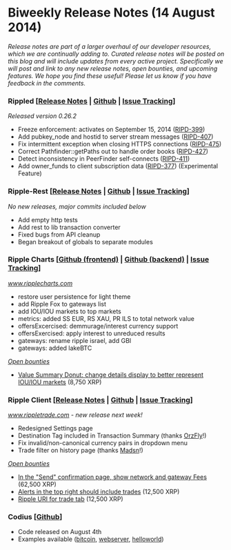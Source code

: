 # Biweekly Release Notes (14 August 2014)

_Release notes are part of a larger overhaul of our developer resources, which we are continually adding to. Curated release notes will be posted on this blog and will include updates from every active project. Specifically we will post and link to any new release notes, open bounties, and upcoming features. We hope you find these useful! Please let us know if you have feedback in the comments._

### Rippled [[Release Notes](https://ripple.com/wiki/Category:Rippled_release_notes) | [Github](https://github.com/ripple/rippled) | [Issue Tracking](https://ripplelabs.atlassian.net/secure/RapidBoard.jspa?rapidView=25)]

*Released version 0.26.2*

-   Freeze enforcement: activates on September 15, 2014 ([RIPD-399](https://ripplelabs.atlassian.net/browse/RIPD-399))
-   Add pubkey\_node and hostid to server stream messages ([RIPD-407](https://ripplelabs.atlassian.net/browse/RIPD-407))
-   Fix intermittent exception when closing HTTPS connections ([RIPD-475](https://ripplelabs.atlassian.net/browse/RIPD-475))
-   Correct Pathfinder::getPaths out to handle order books ([RIPD-427](https://ripplelabs.atlassian.net/browse/RIPD-427))
-   Detect inconsistency in PeerFinder self-connects ([RIPD-411](https://ripplelabs.atlassian.net/browse/RIPD-411))
-   Add owner\_funds to client subscription data ([RIPD-377](https://ripplelabs.atlassian.net/browse/RIPD-377)) (Experimental Feature)

### Ripple-Rest [[Release Notes](https://github.com/ripple/ripple-rest/releases) | [Github](https://github.com/ripple/ripple-rest) | [Issue Tracking](https://ripplelabs.atlassian.net/browse/RA/?selectedTab=com.atlassian.jira.jira-projects-plugin:summary-panel)]

*No new releases, major commits included below*

-   Add empty http tests
-   Add rest to lib transaction converter
-   Fixed bugs from API cleanup
-   Began breakout of globals to separate modules

### Ripple Charts [[Github (frontend)](https://github.com/ripple/ripplecharts-frontend) | [Github (backend)](https://github.com/ripple/ripple-data-api) | [Issue Tracking](https://ripplelabs.atlassian.net/browse/RC/?selectedTab=com.atlassian.jira.jira-projects-plugin:summary-panel)]

*www.ripplecharts.com*

-   restore user persistence for light theme
-   add Ripple Fox to gateways list
-   add IOU/IOU markets to top markets
-   metrics: added SS EUR, RS XAU, PR ILS to total network value
-   offersExcercised: demmurage/interest currency support
-   offersExercised: apply interest to unreduced results
-   gateways: rename ripple israel, add GBI
-   gateways: added lakeBTC

[*Open bounties*](https://www.bountysource.com/trackers/3954022-ripple-charts)

-   [Value Summary Donut: change details display to better represent IOU/IOU markets](https://www.bountysource.com/issues/3597514-value-summary-donut-change-details-display-to-better-represent-iou-iou-markets) (8,750 XRP)

### Ripple Client [[Release Notes](https://ripple.com/wiki/Ripple_Trade_Release_Notes) | [Github](https://github.com/ripple/ripple-client) | [Issue Tracking](https://ripplelabs.atlassian.net/secure/RapidBoard.jspa?rapidView=2&view=planning&selectedIssue=RT-1990&quickFilter=38&epics=visible)]

*www.rippletrade.com - new release next week!*

-   Redesigned Settings page
-   Destination Tag included in Transaction Summary (thanks [OrzFly](https://github.com/orzfly)!)
-   Fix invalid/non-canonical currency pairs in dropdown menu
-   Trade filter on history page (thanks [Madsn](https://github.com/Madsn)!)

[*Open bounties*](https://www.bountysource.com/trackers/3604734-ripple-trade)

-   [In the "Send" confirmation page, show network and gateway Fees](https://www.bountysource.com/issues/2842674-in-the-send-confirmation-page-show-network-and-gateway-fees) (62,500 XRP)
-   [Alerts in the top right should include trades](https://www.bountysource.com/issues/2842706-ripple-trade-alerts-in-the-top-right-should-include-executed-trades) (12,500 XRP)
-   [Ripple URI for trade tab](https://www.bountysource.com/issues/2842655-ripple-uri-for-trade-tab) (12,500 XRP)

### Codius [[Github](https://github.com/codius)]

-   Code released on August 4th
-   Examples available ([bitcoin](https://github.com/codius/example-bitcoin), [webserver](https://github.com/codius/example-webserver), [helloworld](https://github.com/codius/example-helloworld))

 
